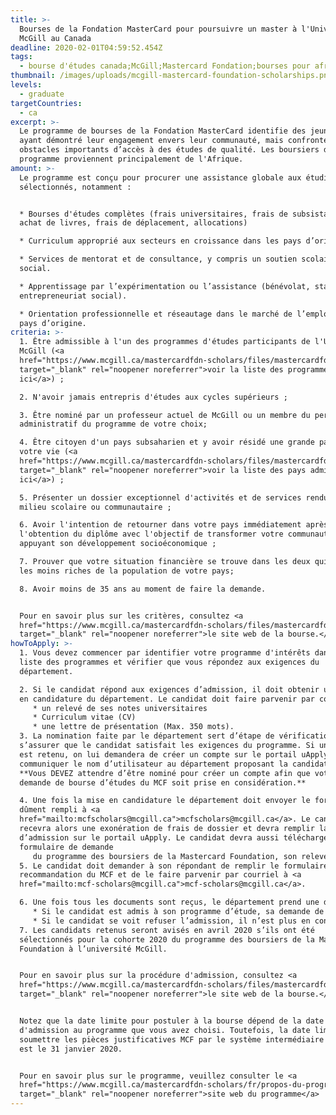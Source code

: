 ```yaml
---
title: >-
  Bourses de la Fondation MasterCard pour poursuivre un master à l'Université
  McGill au Canada
deadline: 2020-02-01T04:59:52.454Z
tags:
  - bourse d'études canada;McGill;Mastercard Fondation;bourses pour africains
thumbnail: /images/uploads/mcgill-mastercard-foundation-scholarships.png
levels:
  - graduate
targetCountries:
  - ca
excerpt: >-
  Le programme de bourses de la Fondation MasterCard identifie des jeunes doués
  ayant démontré leur engagement envers leur communauté, mais confrontés à des
  obstacles importants d’accès à des études de qualité. Les boursiers de ce
  programme proviennent principalement de l'Afrique.
amount: >-
  Le programme est conçu pour procurer une assistance globale aux étudiants
  sélectionnés, notamment :


  * Bourses d'études complètes (frais universitaires, frais de subsistance,
  achat de livres, frais de déplacement, allocations)

  * Curriculum approprié aux secteurs en croissance dans les pays d’origine.

  * Services de mentorat et de consultance, y compris un soutien scolaire et
  social.

  * Apprentissage par l’expérimentation ou l’assistance (bénévolat, stage,
  entrepreneuriat social).

  * Orientation professionnelle et réseautage dans le marché de l’emploi des
  pays d’origine.
criteria: >-
  1. Être admissible à l'un des programmes d'études participants de l'Université
  McGill (<a
  href="https://www.mcgill.ca/mastercardfdn-scholars/files/mastercardfdn-scholars/liste_des_programmes_detudes_participants_2020.pdf"
  target="_blank" rel="noopener noreferrer">voir la liste des programmes
  ici</a>) ;

  2. N'avoir jamais entrepris d'études aux cycles supérieurs ;

  3. Être nominé par un professeur actuel de McGill ou un membre du personnel
  administratif du programme de votre choix;

  4. Être citoyen d'un pays subsaharien et y avoir résidé une grande partie de
  votre vie (<a
  href="https://www.mcgill.ca/mastercardfdn-scholars/files/mastercardfdn-scholars/liste_des_pays_admissibles_2020.pdf"
  target="_blank" rel="noopener noreferrer">voir la liste des pays admissibles
  ici</a>) ;

  5. Présenter un dossier exceptionnel d'activités et de services rendus dans le
  milieu scolaire ou communautaire ;

  6. Avoir l'intention de retourner dans votre pays immédiatement après
  l'obtention du diplôme avec l'objectif de transformer votre communauté en
  appuyant son développement socioéconomique ;

  7. Prouver que votre situation financière se trouve dans les deux quintiles
  les moins riches de la population de votre pays;

  8. Avoir moins de 35 ans au moment de faire la demande.


  Pour en savoir plus sur les critères, consultez <a
  href="https://www.mcgill.ca/mastercardfdn-scholars/files/mastercardfdn-scholars/programme_des_boursiers_de_la_mastercard_foundation_-_criteres_dadmissibilite_2020.pdf"
  target="_blank" rel="noopener noreferrer">le site web de la bourse.</a>
howToApply: >-
  1. Vous devez commencer par identifier votre programme d'intérêts dans la
  liste des programmes et vérifier que vous répondez aux exigences du
  département.

  2. Si le candidat répond aux exigences d’admission, il doit obtenir une mise
  en candidature du département. Le candidat doit faire parvenir par courriel:
     * un relevé de ses notes universitaires
     * Curriculum vitae (CV)
     * une lettre de présentation (Max. 350 mots).
  3. La nomination faite par le département sert d’étape de vérification pour
  s’assurer que le candidat satisfait les exigences du programme. Si un candidat
  est retenu, on lui demandera de créer un compte sur le portail uApply et de
  communiquer le nom d’utilisateur au département proposant la candidature.
  **Vous DEVEZ attendre d’être nominé pour créer un compte afin que votre
  demande de bourse d’études du MCF soit prise en considération.**

  4. Une fois la mise en candidature le département doit envoyer le formulaire
  dûment rempli à <a
  href="mailto:mcfscholars@mcgill.ca">mcfscholars@mcgill.ca</a>. Le candidat
  recevra alors une exonération de frais de dossier et devra remplir la demande
  d’admission sur le portail uApply. Le candidat devra aussi télécharger le
  formulaire de demande
     du programme des boursiers de la Mastercard Foundation, son relevé bancaire et la lettre du commanditaire de ses études antérieurs.
  5. Le candidat doit demander à son répondant de remplir le formulaire de
  recommandation du MCF et de le faire parvenir par courriel à <a
  href="mailto:mcf-scholars@mcgill.ca">mcf-scholars@mcgill.ca</a>.

  6. Une fois tous les documents sont reçus, le département prend une décision.
     * Si le candidat est admis à son programme d’étude, sa demande de MCF est présélectionnée. Une fois présélectionnée, la demande du candidat est soumise au Comité de sélection du MCF pour l’évaluation finale.
     * Si le candidat se voit refuser l’admission, il n’est plus en concurrence pour la bourse.
  7. Les candidats retenus seront avisés en avril 2020 s’ils ont été
  sélectionnés pour la cohorte 2020 du programme des boursiers de la Mastercard
  Foundation à l’université McGill.


  Pour en savoir plus sur la procédure d'admission, consultez <a
  href="https://www.mcgill.ca/mastercardfdn-scholars/files/mastercardfdn-scholars/mastercard_foundation_scholars_program_-_etape_par_etape_instructions_2020.pdf"
  target="_blank" rel="noopener noreferrer">le site web de la bourse.</a>


  Notez que la date limite pour postuler à la bourse dépend de la date limite
  d'admission au programme que vous avez choisi. Toutefois, la date limite pour
  soumettre les pièces justificatives MCF par le système intermédiaire uApply
  est le 31 janvier 2020.


  Pour en savoir plus sur le programme, veuillez consulter le <a
  href="https://www.mcgill.ca/mastercardfdn-scholars/fr/propos-du-programme/fiche-dinformation-programme-de-bourses-de-la-fondation-mastercard"
  target="_blank" rel="noopener noreferrer">site web du programme</a>
---
```

